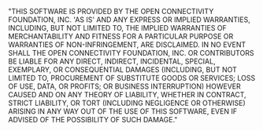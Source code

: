 "THIS SOFTWARE IS PROVIDED BY THE OPEN CONNECTIVITY FOUNDATION, INC. 'AS IS' AND ANY EXPRESS OR IMPLIED WARRANTIES, INCLUDING, BUT NOT LIMITED TO, THE IMPLIED WARRANTIES OF MERCHANTABILITY AND FITNESS FOR A PARTICULAR PURPOSE OR WARRANTIES OF NON-INFRINGEMENT, ARE DISCLAIMED. IN NO EVENT SHALL THE OPEN CONNECTIVITY FOUNDATION, INC. OR CONTRIBUTORS BE LIABLE FOR ANY DIRECT, INDIRECT, INCIDENTAL, SPECIAL, EXEMPLARY, OR CONSEQUENTIAL DAMAGES (INCLUDING, BUT NOT LIMITED TO, PROCUREMENT OF SUBSTITUTE GOODS OR SERVICES; LOSS OF USE, DATA, OR PROFITS; OR BUSINESS INTERRUPTION) HOWEVER CAUSED AND ON ANY THEORY OF LIABILITY, WHETHER IN CONTRACT, STRICT LIABILITY, OR TORT (INCLUDING NEGLIGENCE OR OTHERWISE) ARISING IN ANY WAY OUT OF THE USE OF THIS SOFTWARE, EVEN IF ADVISED OF THE POSSIBILITY OF SUCH DAMAGE."
